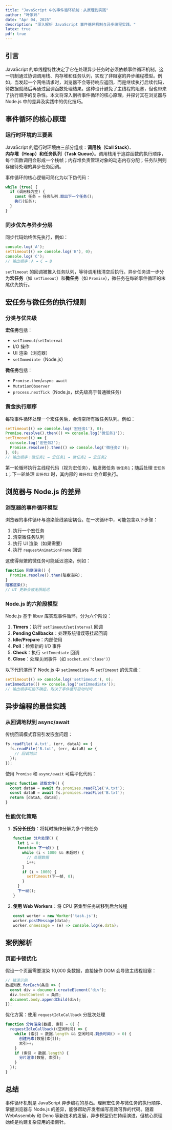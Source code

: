 ```yaml
---
title: "JavaScript 中的事件循环机制：从原理到实践"
author: "叶家炜"
date: "Apr 04, 2025"
description: "深入解析 JavaScript 事件循环机制与异步编程实践。"
latex: true
pdf: true
---
```


## 引言

JavaScript 的单线程特性决定了它在处理异步任务时必须依赖事件循环机制。这一机制通过协调调用栈、内存堆和任务队列，实现了非阻塞的异步编程模型。例如，当发起一个网络请求时，浏览器不会等待响应返回，而是继续执行后续代码，待数据就绪后再通过回调函数处理结果。这种设计避免了主线程的阻塞，但也带来了执行顺序的复杂性。本文将深入剖析事件循环的核心原理，并探讨其在浏览器与 Node.js 中的差异及实践中的优化技巧。

## 事件循环的核心原理

### 运行时环境的三要素

JavaScript 的运行时环境由三部分组成：**调用栈（Call Stack）**、**内存堆（Heap）**和**任务队列（Task Queue）**。调用栈用于追踪函数的执行顺序，每个函数调用会形成一个栈帧；内存堆负责管理对象的动态内存分配；任务队列则存储待处理的异步任务回调。

事件循环的核心逻辑可简化为以下伪代码：
```javascript
while (true) {
  if (调用栈为空) {
    const 任务 = 任务队列.取出下一个任务();
    执行(任务);
  }
}
```

### 同步优先与异步分层

同步代码始终优先执行，例如：
```javascript
console.log('A');
setTimeout(() => console.log('B'), 0);
console.log('C');
// 输出顺序：A → C → B
```
`setTimeout` 的回调被推入任务队列，等待调用栈清空后执行。异步任务进一步分为**宏任务**（如 `setTimeout`）和**微任务**（如 `Promise`），微任务在每轮事件循环的末尾优先执行。

## 宏任务与微任务的执行规则

### 分类与优先级

**宏任务**包括：
- `setTimeout`/`setInterval`
- I/O 操作
- UI 渲染（浏览器）
- `setImmediate`（Node.js）

**微任务**包括：
- `Promise.then`/`async await`
- `MutationObserver`
- `process.nextTick`（Node.js，优先级高于普通微任务）

### 黄金执行顺序

每轮事件循环处理一个宏任务后，会清空所有微任务队列。例如：
```javascript
setTimeout(() => console.log('宏任务1'), 0);
Promise.resolve().then(() => console.log('微任务1'));
setTimeout(() => {
  console.log('宏任务2');
  Promise.resolve().then(() => console.log('微任务2'));
}, 0);
// 输出顺序：微任务1 → 宏任务1 → 微任务2 → 宏任务2
```
第一轮循环执行主线程代码（视为宏任务），触发微任务 `微任务1`；随后处理 `宏任务1`；下一轮处理 `宏任务2` 时，其内部的 `微任务2` 会立即执行。

## 浏览器与 Node.js 的差异

### 浏览器的事件循环模型

浏览器的事件循环与渲染管线紧密耦合。在一次循环中，可能包含以下步骤：
1. 执行一个宏任务
2. 清空微任务队列
3. 执行 UI 渲染（如果需要）
4. 执行 `requestAnimationFrame` 回调

这使得频繁的微任务可能延迟渲染，例如：
```javascript
function 阻塞渲染() {
  Promise.resolve().then(阻塞渲染);
}
阻塞渲染();
// UI 更新会被无限延迟
```

### Node.js 的六阶段模型

Node.js 基于 libuv 库实现事件循环，分为六个阶段：
1. **Timers**：执行 `setTimeout`/`setInterval` 回调
2. **Pending Callbacks**：处理系统错误等挂起回调
3. **Idle/Prepare**：内部使用
4. **Poll**：检索新的 I/O 事件
5. **Check**：执行 `setImmediate` 回调
6. **Close**：处理关闭事件（如 `socket.on('close')`）

以下代码演示了 Node.js 中 `setImmediate` 与 `setTimeout` 的优先级：
```javascript
setTimeout(() => console.log('setTimeout'), 0);
setImmediate(() => console.log('setImmediate'));
// 输出顺序可能不确定，取决于事件循环启动时间
```

## 异步编程的最佳实践

### 从回调地狱到 async/await

传统回调模式容易引发嵌套问题：
```javascript
fs.readFile('A.txt', (err, dataA) => {
  fs.readFile('B.txt', (err, dataB) => {
    // 回调地狱
  });
});
```
使用 `Promise` 和 `async/await` 可扁平化代码：
```javascript
async function 读取文件() {
  const dataA = await fs.promises.readFile('A.txt');
  const dataB = await fs.promises.readFile('B.txt');
  return [dataA, dataB];
}
```

### 性能优化策略

1. **拆分长任务**：将耗时操作分解为多个微任务
   ```javascript
   function 分片处理() {
     let i = 0;
     function 下一帧() {
       while (i < 1000 && 未超时) {
         // 处理数据
         i++;
       }
       if (i < 1000) {
         setTimeout(下一帧, 0);
       }
     }
     下一帧();
   }
   ```
2. **使用 Web Workers**：将 CPU 密集型任务转移到后台线程
   ```javascript
   const worker = new Worker('task.js');
   worker.postMessage(data);
   worker.onmessage = (e) => console.log(e.data);
   ```

## 案例解析

### 页面卡顿优化

假设一个页面需要渲染 10,000 条数据，直接操作 DOM 会导致主线程阻塞：
```javascript
// 错误示例
数据列表.forEach(条目 => {
  const div = document.createElement('div');
  div.textContent = 条目;
  document.body.appendChild(div);
});
```
优化方案：使用 `requestIdleCallback` 分批次处理
```javascript
function 分片渲染(数据, 索引 = 0) {
  requestIdleCallback((空闲时间) => {
    while (索引 < 数据.length && 空闲时间.剩余时间() > 0) {
      创建元素(数据[索引]);
      索引++;
    }
    if (索引 < 数据.length) {
      分片渲染(数据, 索引);
    }
  });
}
```

## 总结

事件循环机制是 JavaScript 异步编程的基石。理解宏任务与微任务的执行顺序、掌握浏览器与 Node.js 的差异，能够帮助开发者编写高效可靠的代码。随着 WebAssembly 和 Deno 等新技术的发展，异步模型仍在持续演进，但核心原理始终是构建复杂应用的指南针。
